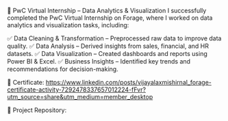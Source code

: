 💼 PwC Virtual Internship – Data Analytics & Visualization
I successfully completed the PwC Virtual Internship on Forage, where I worked on data analytics and visualization tasks, including:

✅ Data Cleaning & Transformation – Preprocessed raw data to improve data quality.
✅ Data Analysis – Derived insights from sales, financial, and HR datasets.
✅ Data Visualization – Created dashboards and reports using Power BI & Excel.
✅ Business Insights – Identified key trends and recommendations for decision-making.

🔗 Certificate: https://www.linkedin.com/posts/vijayalaxmishirnal_forage-certificate-activity-7292478337657012224-fFvr?utm_source=share&utm_medium=member_desktop

🔗 Project Repository: 
